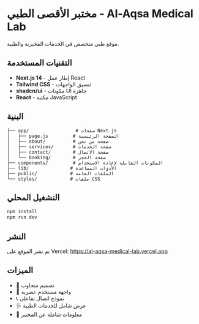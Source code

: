 # مختبر الأقصى الطبي - Al-Aqsa Medical Lab

موقع طبي متخصص في الخدمات المخبرية والطبية.

## التقنيات المستخدمة

- **Next.js 14** - إطار عمل React
- **Tailwind CSS** - تنسيق الواجهات
- **shadcn/ui** - مكونات UI جاهزة
- **React** - مكتبة JavaScript

## البنية

```
├── app/                 # صفحات Next.js
│   ├── page.js         # الصفحة الرئيسية
│   ├── about/          # صفحة من نحن
│   ├── services/       # صفحة الخدمات
│   ├── contact/        # صفحة الاتصال
│   └── booking/        # صفحة الحجز
├── components/         # المكونات القابلة لإعادة الاستخدام
├── lib/               # الأدوات المساعدة
├── public/            # الملفات العامة
└── styles/            # ملفات CSS
```

## التشغيل المحلي

```bash
npm install
npm run dev
```

## النشر

تم نشر الموقع على Vercel:
https://al-aqsa-medical-lab.vercel.app

## الميزات

- 📱 تصميم متجاوب
- 🎨 واجهة مستخدم عصرية
- 📞 نموذج اتصال تفاعلي
- 🩺 عرض شامل للخدمات الطبية
- 🏥 معلومات شاملة عن المختبر
